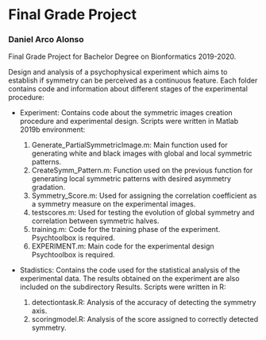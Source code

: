 # Final Grade Project
### Daniel Arco Alonso
Final Grade Project for Bachelor Degree on Bionformatics 2019-2020.

Design and analysis of a psychophysical experiment which aims to establish if symmetry can be perceived as a continuous feature.
Each folder contains code and information about different stages of the experimental procedure:

* Experiment:
Contains code about the symmetric images creation procedure and experimental design.
Scripts were written in Matlab 2019b environment:
  1. Generate_PartialSymmetricImage.m: Main function used for generating white and black images
  with global and local symmetric patterns.
  2. CreateSymm_Pattern.m: Function used on the previous function for generating local symmetric patterns with desired asymmetry gradation.
  3. Symmetry_Score.m: Used for assigning the correlation coefficient as a symmetry measure on the experimental images.
  4. testscores.m: Used for testing the evolution of global symmetry and correlation between symmetric halves.
  5. training.m: Code for the training phase of the experiment. Psychtoolbox is required. 
  6. EXPERIMENT.m: Main code for the experimental design Psychtoolbox is required.

* Stadistics:
Contains the code used for the statistical analysis of the experimental data. The results obtained on the experiment are also included on the subdirectory Results.
Scripts were written in R:
  1. detectiontask.R: Analysis of the accuracy of detecting the symmetry axis.
  2. scoringmodel.R: Analysis of the score assigned to correctly detected symmetry.
